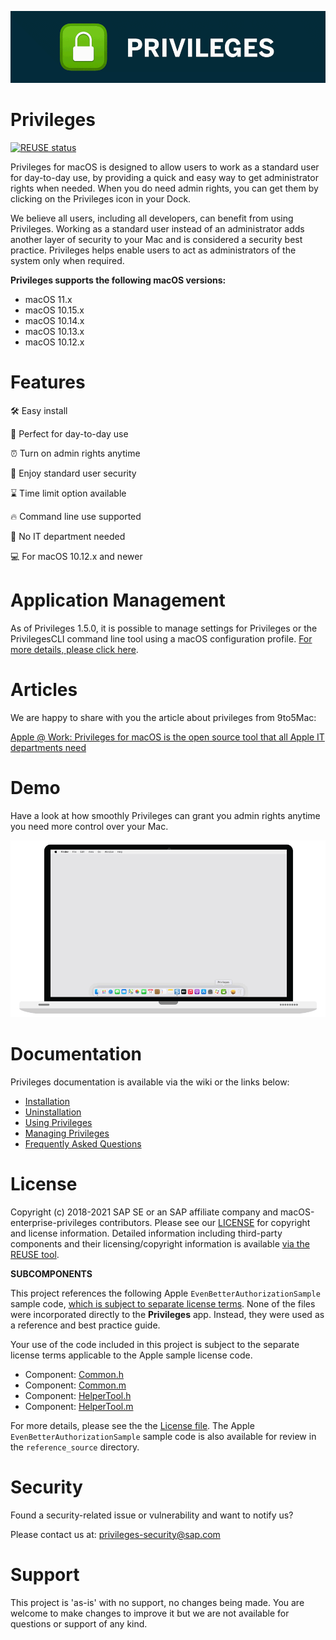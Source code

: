 ![PrivilegesBanner](readme_images/privileges_banner.gif)

# Privileges

[![REUSE status](https://api.reuse.software/badge/github.com/SAP/macOS-enterprise-privileges)](https://api.reuse.software/info/github.com/SAP/macOS-enterprise-privileges)

Privileges for macOS is designed to allow users to work as a standard user for day-to-day use, by providing
a quick and easy way to get administrator rights when needed. When you do need admin rights, you can get
them by clicking on the Privileges icon in your Dock.

We believe all users, including all developers, can benefit from using Privileges. Working as a standard user instead of an administrator adds another layer of security to your Mac and is considered a security best
practice. Privileges helps enable users to act as administrators of the system only when required.

**Privileges supports the following macOS versions:**

* macOS 11.x
* macOS 10.15.x
* macOS 10.14.x
* macOS 10.13.x
* macOS 10.12.x

# Features

:hammer_and_wrench: Easy install

:rocket: Perfect for day-to-day use

:alarm_clock: Turn on admin rights anytime

:closed_lock_with_key: Enjoy standard user security

:hourglass: Time limit option available

:fire: Command line use supported

:no_good: No IT department needed

:computer: For macOS 10.12.x and newer


# Application Management
As of Privileges 1.5.0, it is possible to manage settings for Privileges or the PrivilegesCLI command line tool using a macOS configuration profile. [For more details, please click here](https://github.com/SAP/macOS-enterprise-privileges/wiki/Managing-Privileges).

# Articles

We are happy to share with you the article about privileges from 9to5Mac:

[Apple @ Work: Privileges for macOS is the open source tool that all Apple IT departments need](https://9to5mac.com/2019/11/16/privileges-app-for-macos/)

# Demo 

Have a look at how smoothly Privileges can grant you admin rights anytime you need more control over your Mac.

![PrivilegesBanner](readme_images/privileges_admin_rights.gif)

# Documentation

Privileges documentation is available via the wiki or the links below:

* [Installation](https://github.com/SAP/macOS-enterprise-privileges/wiki/Installation)
* [Uninstallation](https://github.com/SAP/macOS-enterprise-privileges/wiki/Uninstallation)
* [Using Privileges](https://github.com/SAP/macOS-enterprise-privileges/wiki/Using-Privileges)
* [Managing Privileges](https://github.com/SAP/macOS-enterprise-privileges/wiki/Managing-Privileges)
* [Frequently Asked Questions](https://github.com/SAP/macOS-enterprise-privileges/wiki/Frequently-Asked-Questions)

# License

Copyright (c) 2018-2021 SAP SE or an SAP affiliate company and macOS-enterprise-privileges contributors. Please see our [LICENSE](LICENSE) for copyright and license information. Detailed information including third-party components and their licensing/copyright information is available [via the REUSE tool](https://api.reuse.software/info/github.com/SAP/macOS-enterprise-privileges).

**SUBCOMPONENTS**

This project references the following Apple `EvenBetterAuthorizationSample` sample code, [which is subject to separate license terms](https://spdx.org/licenses/AML.html). None of the files were incorporated directly to the **Privileges** app. Instead, they were used as a reference and best practice guide.

Your use of the code included in this project is subject to the separate license terms applicable to the Apple sample license code.

* Component: 
[Common.h](https://developer.apple.com/library/archive/samplecode/EvenBetterAuthorizationSample/Listings/Common_Common_h.html#//apple_ref/doc/uid/DTS40013768-Common_Common_h-DontLinkElementID_12/)
* Component: 
[Common.m](https://developer.apple.com/library/archive/samplecode/EvenBetterAuthorizationSample/Listings/Common_Common_m.html#//apple_ref/doc/uid/DTS40013768-Common_Common_m-DontLinkElementID_13/)
* Component: 
[HelperTool.h](https://developer.apple.com/library/archive/samplecode/EvenBetterAuthorizationSample/Listings/HelperTool_HelperTool_h.html#//apple_ref/doc/uid/DTS40013768-HelperTool_HelperTool_h-DontLinkElementID_14/)
* Component: 
[HelperTool.m](https://developer.apple.com/library/archive/samplecode/EvenBetterAuthorizationSample/Listings/HelperTool_HelperTool_m.html#//apple_ref/doc/uid/DTS40013768-HelperTool_HelperTool_m-DontLinkElementID_15/)

For more details, please see the the [License file](https://github.com/SAP/macOS-enterprise-privileges/blob/main/LICENSE). The Apple `EvenBetterAuthorizationSample` sample code is also available for review in the `reference_source` directory.

# Security

Found a security-related issue or vulnerability and want to notify us?

Please contact us at:
[privileges-security@sap.com](mailto:privileges-security@sap.com?subject=[GitHub]%20Source%20Han%20Sans)

# Support

This project is 'as-is' with no support, no changes being made. You are welcome to make changes to improve it but we are not available for questions or support of any kind.